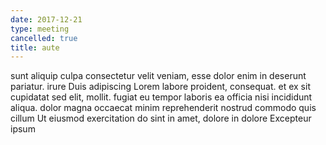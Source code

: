 ```yaml
---
date: 2017-12-21
type: meeting
cancelled: true
title: aute
---
```

sunt aliquip culpa consectetur velit veniam, esse dolor enim in deserunt pariatur. irure Duis adipiscing Lorem labore proident, consequat. et ex sit cupidatat sed elit, mollit. fugiat eu tempor laboris ea officia nisi incididunt aliqua. dolor magna occaecat minim reprehenderit nostrud commodo quis cillum Ut eiusmod exercitation do sint in amet, dolore in dolore Excepteur ipsum